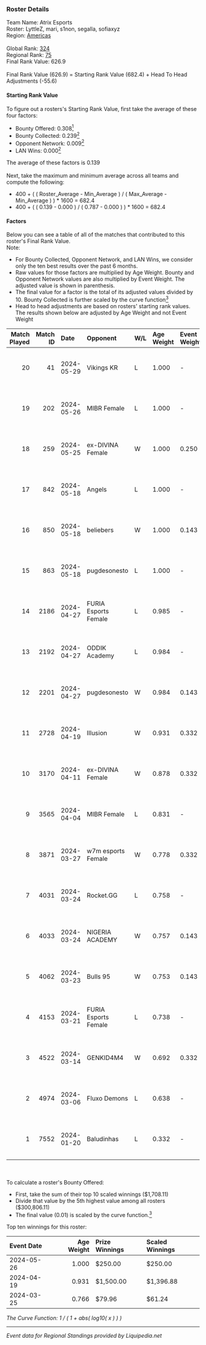 ### Roster Details<br />
Team Name: Atrix Esports<br />
Roster: LyttleZ, mari, s1non, segalla, sofiaxyz<br />
Region: [Americas]( ../standings_americas.md)<br />
<br />
Global Rank: [324](../standings_global.md)<br />
Regional Rank: [75]( ../standings_americas.md)<br />
Final Rank Value:  626.9<br />
<br />
Final Rank Value (626.9) = Starting Rank Value (682.4) + Head To Head Adjustments (-55.6)<br />

#### Starting Rank Value<br />
To figure out a rosters's Starting Rank Value, first take the average of these four factors:<br />
- Bounty Offered: 0.308[<sup>1</sup>](#table2)
- Bounty Collected: 0.239[<sup>2</sup>](#table1)
- Opponent Network: 0.009[<sup>2</sup>](#table1)
- LAN Wins: 0.000[<sup>2</sup>](#table1)

The average of these factors is 0.139<br />
<br />
Next, take the maximum and minimum average across all teams and compute the following:<br />
- 400 + ( ( Roster_Average - Min_Average ) / ( Max_Average - Min_Average ) ) * 1600 = 682.4
- 400 + ( ( 0.139 - 0.000 ) / ( 0.787 - 0.000 ) ) * 1600 = 682.4


#### Factors<br />
Below you can see a table of all of the matches that contributed to this roster's Final Rank Value.<br />
Note:<br />

- For Bounty Collected, Opponent Network, and LAN Wins, we consider only the ten best results over the past 6 months.
- Raw values for those factors are multiplied by Age Weight. Bounty and Opponent Network values are also multiplied by Event Weight. The adjusted value is shown in parenthesis.
- The final value for a factor is the total of its adjusted values divided by 10. Bounty Collected is further scaled by the curve function[<sup>3</sup>](#curveFunction)
- Head to head adjustments are based on rosters' starting rank values. The results shown below are adjusted by Age Weight and not Event Weight
<span id="table1"></span><br />


| Match Played | Match ID | Date       | Opponent             | W/L | Age Weight | Event Weight | Bounty Collected | Opponent Network | LAN Wins  | H2H Adj. | Roster                                     |
| -: | -: | :- | :- | :- | :- | :- | :- | :- | :- | -: | :- |
|           20 |       41 | 2024-05-29 | Vikings KR           | L   | 1.000      | -            | -                | -                | -         |   -11.75 | LyttleZ, mari, s1non, segalla, sofiaxyz    |
|           19 |      202 | 2024-05-26 | MIBR Female          | L   | 1.000      | -            | -                | -                | -         |   -13.63 | bokor, LyttleZ, mari, s1non, sofiaxyz      |
|           18 |      259 | 2024-05-25 | ex-DIVINA Female     | W   | 1.000      | 0.250        | 0.004 (0.001)    | 0.053 (0.013)    | 0 (0.000) |    14.19 | bokor, LyttleZ, mari, s1non, sofiaxyz      |
|           17 |      842 | 2024-05-18 | Angels               | L   | 1.000      | -            | -                | -                | -         |   -21.09 | LyttleZ, Rosseti, s1non, segalla, sofiaxyz |
|           16 |      850 | 2024-05-18 | beliebers            | W   | 1.000      | 0.143        | 0.000 (0.000)    | 0.000 (0.000)    | 0 (0.000) |     5.78 | LyttleZ, Rosseti, s1non, segalla, sofiaxyz |
|           15 |      863 | 2024-05-18 | pugdesonesto         | L   | 1.000      | -            | -                | -                | -         |   -19.41 | LyttleZ, Rosseti, s1non, segalla, sofiaxyz |
|           14 |     2186 | 2024-04-27 | FURIA Esports Female | L   | 0.985      | -            | -                | -                | -         |   -11.42 | bokor, LyttleZ, mari, s1non, sofiaxyz      |
|           13 |     2192 | 2024-04-27 | ODDIK Academy        | L   | 0.984      | -            | -                | -                | -         |   -18.05 | bokor, LyttleZ, mari, s1non, sofiaxyz      |
|           12 |     2201 | 2024-04-27 | pugdesonesto         | W   | 0.984      | 0.143        | 0.001 (0.000)    | 0.146 (0.021)    | 0 (0.000) |    10.10 | bokor, LyttleZ, mari, s1non, sofiaxyz      |
|           11 |     2728 | 2024-04-19 | Illusion             | W   | 0.931      | 0.332        | 0.003 (0.001)    | 0.028 (0.009)    | 0 (0.000) |    10.31 | bokor, LyttleZ, mari, s1non, sofiaxyz      |
|           10 |     3170 | 2024-04-11 | ex-DIVINA Female     | W   | 0.878      | 0.332        | 0.004 (0.001)    | 0.053 (0.015)    | 0 (0.000) |    12.37 | bokor, LyttleZ, mari, s1non, sofiaxyz      |
|            9 |     3565 | 2024-04-04 | MIBR Female          | L   | 0.831      | -            | -                | -                | -         |   -12.64 | bokor, LyttleZ, mari, s1non, sofiaxyz      |
|            8 |     3871 | 2024-03-27 | w7m esports Female   | W   | 0.778      | 0.332        | 0.010 (0.002)    | 0.091 (0.024)    | 0 (0.000) |    11.96 | bokor, LyttleZ, mari, s1non, sofiaxyz      |
|            7 |     4031 | 2024-03-24 | Rocket.GG            | L   | 0.758      | -            | -                | -                | -         |   -13.70 | bokor, LyttleZ, mari, s1non, sofiaxyz      |
|            6 |     4033 | 2024-03-24 | NIGERIA ACADEMY      | W   | 0.757      | 0.143        | 0.000 (0.000)    | 0.000 (0.000)    | 0 (0.000) |     6.32 | bokor, LyttleZ, mari, s1non, sofiaxyz      |
|            5 |     4062 | 2024-03-23 | Bulls 95             | W   | 0.753      | 0.143        | 0.000 (0.000)    | 0.000 (0.000)    | 0 (0.000) |     4.14 | bokor, LyttleZ, mari, s1non, sofiaxyz      |
|            4 |     4153 | 2024-03-21 | FURIA Esports Female | L   | 0.738      | -            | -                | -                | -         |    -7.64 | bokor, LyttleZ, mari, s1non, sofiaxyz      |
|            3 |     4522 | 2024-03-14 | GENKID4M4            | W   | 0.692      | 0.332        | 0.004 (0.001)    | 0.032 (0.007)    | 0 (0.000) |    10.50 | bokor, LyttleZ, mari, s1non, sofiaxyz      |
|            2 |     4974 | 2024-03-06 | Fluxo Demons         | L   | 0.638      | -            | -                | -                | -         |    -5.80 | bokor, LyttleZ, mari, s1non, sofiaxyz      |
|            1 |     7552 | 2024-01-20 | Baludinhas           | L   | 0.332      | -            | -                | -                | -         |    -6.08 | bokor, LyttleZ, mari, s1non, sofiaxyz      |

<br />
<span id="table2"></span><br />
To calculate a roster's Bounty Offered:<br />

- First, take the sum of their top 10 scaled winnings ($1,708.11)
- Divide that value by the 5th highest value among all rosters ($300,806.11)
- The final value (0.01) is scaled by the curve function.[<sup>3</sup>](#curveFunction)

Top ten winnings for this roster:<br />

| Event Date | Age Weight | Prize Winnings | Scaled Winnings |
| :- | -: | :- | :- |
| 2024-05-26 |      1.000 | $250.00        | $250.00         |
| 2024-04-19 |      0.931 | $1,500.00      | $1,396.88       |
| 2024-03-25 |      0.766 | $79.96         | $61.24          |


<span id="curveFunction"></span>_The Curve Function: 1 / ( 1 + abs( log10( x ) ) )_<br />

---
_Event data for Regional Standings provided by Liquipedia.net_<br />
